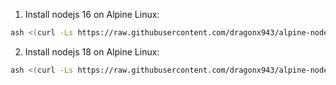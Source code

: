 1. Install nodejs 16 on Alpine Linux:
  ```sh
  ash <(curl -Ls https://raw.githubusercontent.com/dragonx943/alpine-node/main/setup-node16.sh)
  ```
2. Install nodejs 18 on Alpine Linux:
  ```sh
  ash <(curl -Ls https://raw.githubusercontent.com/dragonx943/alpine-node/main/setup-nodejs18.sh)
  ```
